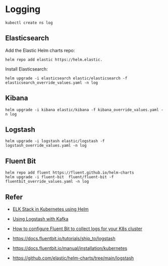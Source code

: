 # Logging

```/bin/bash
kubectl create ns log
```

## Elasticsearch

Add the Elastic Helm charts repo:

```/bin/bash
helm repo add elastic https://helm.elastic.
```

Install Elasticsearch:

```/bin/bash
helm upgrade -i elasticsearch elastic/elasticsearch -f elasticsearch_override_values.yaml -n log
```

## Kibana

```/bin/bash
helm upgrade -i kibana elastic/kibana -f kibana_override_values.yaml -n log
```

## Logstash

```/bin/bash
helm upgrade -i logstash elastic/logstash -f logstash_override_values.yaml -n log
```

## Fluent Bit

```/bin/bash
helm repo add fluent https://fluent.github.io/helm-charts
helm upgrade -i fluent-bit  fluent/fluent-bit -f fluentbit_override_values.yaml -n log
```

## Refer

- [ELK Stack in Kubernetes using Helm](https://medium.com/kocsistem/elk-stack-in-kubernetes-using-helm-52398564f7fc)

- [Using Logstash with Kafka](https://itnext.io/using-logstash-with-kafka-c1e2f32af2eb)

- [How to configure Fluent Bit to collect logs for your K8s cluster](https://isitobservable.io/observability/kubernetes/how-to-configure-fluent-bit-to-collect-logs-for-your-k8s-cluster)

- https://docs.fluentbit.io/tutorials/ship_to/logstash
- https://docs.fluentbit.io/manual/installation/kubernetes 
- https://github.com/elastic/helm-charts/tree/main/logstash